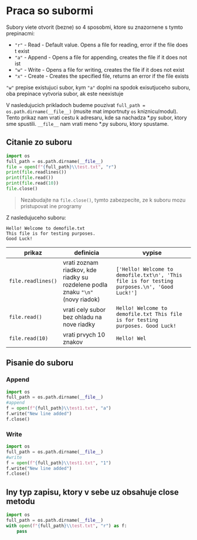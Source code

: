 # Praca so subormi

Subory viete otvorit (bezne) so 4 sposobmi, ktore su znazornene s tymto prepinacmi: 
- `"r"` - Read - Default value. Opens a file for reading, error if the file does t exist
- `"a"` - Append - Opens a file for appending, creates the file if it does not ist
- `"w"` - Write - Opens a file for writing, creates the file if it does not exist
- `"x"` - Create - Creates the specified file, returns an error if the file exists

`"w"` prepise existujuci subor, kym `"a"` doplni na spodok exisutjuceho suboru, oba prepinace vytvoria subor, ak este neexistuje

V nasledujucich prikladoch budeme pouzivat `full_path = os.path.dirname(__file__)` (musite mat importnuty `os` kniznicu/modul). Tento prikaz nam vrati cestu k adresaru, kde sa nachadza *.py subor, ktory sme spustili. `__file__` nam vrati meno *.py suboru, ktory spustame.

## Citanie zo suboru
```py
import os
full_path = os.path.dirname(__file__)
file = open(f"{full_path}\\test.txt", "r")
print(file.readlines())
print(file.read())
print(file.read(10))
file.close()
```
> Nezabudajte na `file.close()`, tymto zabezpecite, ze k suboru mozu pristupovat ine programy

Z nasledujuceho suboru:
```
Hello! Welcome to demofile.txt
This file is for testing purposes.
Good Luck!
```
prikaz|definicia|vypise
--|--|--
`file.readlines()`| vrati zoznam riadkov, kde riadky su rozdelene podla znaku `"\n"` (novy riadok)|`['Hello! Welcome to demofile.txt\n', 'This file is for testing purposes.\n', 'Good Luck!']`
`file.read()`| vrati cely subor bez ohladu na nove riadky | ```Hello! Welcome to demofile.txt This file is for testing purposes. Good Luck!```
`file.read(10)` | vrati prvych 10 znakov | `Hello! Wel`

## Pisanie do suboru

### Append
```py
import os
full_path = os.path.dirname(__file__)
#append
f = open(f"{full_path}\\test1.txt", "a")
f.write("New line added")
f.close()
```

### Write
```py
import os
full_path = os.path.dirname(__file__)
#write
f = open(f"{full_path}\\test1.txt", "1")
f.write("New line added")
f.close()
```

## Iny typ zapisu, ktory v sebe uz obsahuje close metodu

```py
import os
full_path = os.path.dirname(__file__)
with open(f"{full_path}\\test.txt", "r") as f:
    pass
```

